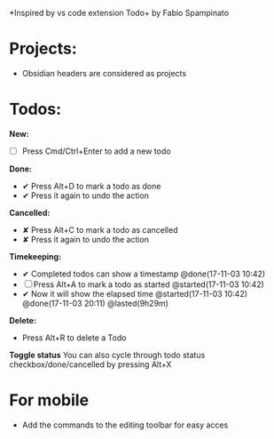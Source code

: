 *Inspired by vs code extension Todo+ by Fabio Spampinato

# Projects:
- Obsidian headers are considered as projects
  
# Todos:
  
**New:**
 - ☐ Press Cmd/Ctrl+Enter to add a new todo
  
**Done:**
- ✔ Press Alt+D to mark a todo as done
- ✔ Press it again to undo the action
  
**Cancelled:**
- ✘ Press Alt+C to mark a todo as cancelled
- ✘ Press it again to undo the action
  
**Timekeeping:**
- ✔ Completed todos can show a timestamp @done(17-11-03 10:42)
- ☐ Press Alt+A to mark a todo as started @started(17-11-03 10:42)
- ✔ Now it will show the elapsed time @started(17-11-03 10:42) @done(17-11-03 20:11) @lasted(9h29m)

**Delete:**
- Press Alt+R to delete a Todo

**Toggle status**
You can also cycle through todo status checkbox/done/cancelled by pressing Alt+X

# For mobile
- Add the commands to the editing toolbar for easy acces
 
